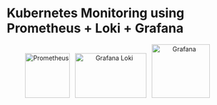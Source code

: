 # Kubernetes Monitoring using Prometheus + Loki + Grafana

<div align="center">
   <img src="https://github.com/famasboy888/Kubernetes_monitoring_Prometheus_Loki_Grafana/assets/23441168/fe8ea6ca-0ec0-4d36-af2c-146cc7a701e5" title="Prometheus" alt="Prometheus" width="100" height="100"/>&nbsp;&nbsp;
   <img src="https://github.com/famasboy888/Kubernetes_monitoring_Prometheus_Loki_Grafana/assets/23441168/b186ada5-8423-4c0d-a1f7-301c49e8365c" title="Grafana Loki" alt="Grafana Loki" width="160" height="100"/>&nbsp;&nbsp;
   <img src="https://github.com/famasboy888/Kubernetes_monitoring_Prometheus_Loki_Grafana/assets/23441168/869b4890-c240-464c-b6f5-aa15d55da8ff" title="Grafana" alt="Grafana" width="130" height="120"/>&nbsp;&nbsp;
</div>
